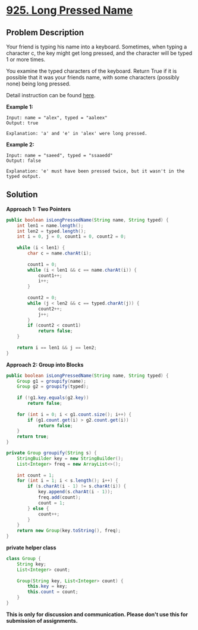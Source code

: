 # [925. Long Pressed Name][title]

## Problem Description

Your friend is typing his name into a keyboard.  Sometimes, when typing a character c, the key might get long pressed, and the character will be typed 1 or more times.

You examine the typed characters of the keyboard.  Return True if it is possible that it was your friends name, with some characters (possibly none) being long pressed.

Detail instruction can be found [here][title].

**Example 1:**

```
Input: name = "alex", typed = "aaleex"
Output: true

Explanation: 'a' and 'e' in 'alex' were long pressed.
```

**Example 2:**

```
Input: name = "saeed", typed = "ssaaedd"
Output: false

Explanation: 'e' must have been pressed twice, but it wasn't in the typed output.
```

## Solution

**Approach 1: Two Pointers**

```java
public boolean isLongPressedName(String name, String typed) {
    int len1 = name.length();
    int len2 = typed.length();
    int i = 0, j = 0, count1 = 0, count2 = 0;
    
    while (i < len1) {
        char c = name.charAt(i);
        
        count1 = 0;
        while (i < len1 && c == name.charAt(i)) {
            count1++;
            i++;
        }
        
        count2 = 0;
        while (j < len2 && c == typed.charAt(j)) {
            count2++;
            j++;
        }
        if (count2 < count1)
            return false;
    }
    
    return i == len1 && j == len2;
}
```

**Approach 2: Group into Blocks**

```java
public boolean isLongPressedName(String name, String typed) {
    Group g1 = groupify(name);
    Group g2 = groupify(typed);
    
    if (!g1.key.equals(g2.key))
        return false;
    
    for (int i = 0; i < g1.count.size(); i++) {
        if (g1.count.get(i) > g2.count.get(i))
            return false;
    }
    return true;
}

private Group groupify(String s) {
    StringBuilder key = new StringBuilder();
    List<Integer> freq = new ArrayList<>();
    
    int count = 1;
    for (int i = 1; i < s.length(); i++) {
        if (s.charAt(i - 1) != s.charAt(i)) {
            key.append(s.charAt(i - 1));
            freq.add(count);
            count = 1;
        } else {
            count++;
        }
    }
    return new Group(key.toString(), freq);
}
```

**private helper class**

```java
class Group {
    String key;
    List<Integer> count;
    
    Group(String key, List<Integer> count) {
        this.key = key;
        this.count = count;
    }
}
```

**This is only for discussion and communication. Please don't use this for submission of assignments.**

[title]: https://leetcode.com/problems/long-pressed-name/